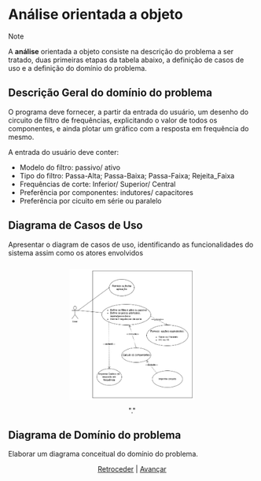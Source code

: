 # Análise orientada a objeto
> [!NOTE]
> <p>A <strong>análise</strong> orientada a objeto consiste na descrição do 
> problema a ser tratado, duas primeiras etapas da tabela abaixo, a definição de 
> casos de uso e a definição do domínio do problema.</p>

## Descrição Geral do domínio do problema

<p>	O programa deve fornecer, a partir da entrada do usuário, um desenho do 
circuito de filtro de frequências, explicitando o valor de todos os componentes,
e ainda plotar um gráfico com a resposta em frequência do mesmo. </p>
<p>	A entrada do usuário deve conter:</p>
<ul>
	<li> Modelo do filtro: passivo/ ativo</li>
	<li> Tipo do filtro: Passa-Alta; Passa-Baixa; Passa-Faixa; Rejeita_Faixa</li>
	<li> Frequências de corte: Inferior/ Superior/ Central</li>
	<li> Preferência por componentes: indutores/ capacitores</li>
	<li> Preferência por cicuito em série ou paralelo</li>
</ul>

## Diagrama de Casos de Uso

Apresentar o diagram de casos de uso, identificando as funcionalidades do
sistema assim como os atores envolvidos

<div align="center">
	<figure>
		<img src="img/Diagrama_caso_uso_PJ.png" 
			 width="60%" 
			 style="padding: 10px">
		<figcaption>"."</figcaption>
	</figure>
</div>
 
## Diagrama de Domínio do problema

Elaborar um diagrama conceitual do domínio do problema.


<div align="center">

[Retroceder](README.md) | [Avançar](projeto.md)

</div>